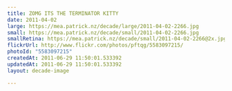 ```yaml
---
title: ZOMG ITS THE TERMINATOR KITTY
date: 2011-04-02
large: https://mea.patrick.nz/decade/large/2011-04-02-2266.jpg
small: https://mea.patrick.nz/decade/small/2011-04-02-2266.jpg
smallRetina: https://mea.patrick.nz/decade/small/2011-04-02-2266@2x.jpg
flickrUrl: http://www.flickr.com/photos/pftqg/5583097215/
photoId: "5583097215"
createdAt: 2011-06-29 11:50:01.533392
updatedAt: 2011-06-29 11:50:01.533392
layout: decade-image

---
```



